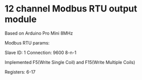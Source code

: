# 12 channel Modbus RTU output module

Based on Arduino Pro Mini 8MHz

Modbus RTU params:

Slave ID: 1
Connection: 9600 8-n-1

Implemented F5(Write Single Coil) and F15(Write Multiple Coils)

Registers: 6-17